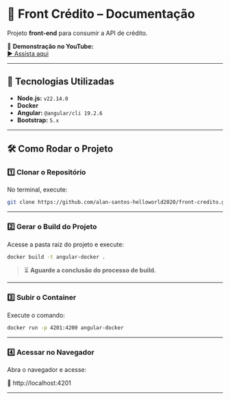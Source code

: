 # 📌 Front Crédito – Documentação

Projeto **front-end** para consumir a API de crédito.

🎥 **Demonstração no YouTube:**  
[▶️ Assista aqui](https://youtu.be/u0AqadWLnXY)

---

## 🚀 Tecnologias Utilizadas

- **Node.js:** `v22.14.0`
- **Docker**
- **Angular:** `@angular/cli 19.2.6`
- **Bootstrap:** `5.x`

---

## 🛠️ Como Rodar o Projeto

### 1️⃣ Clonar o Repositório

No terminal, execute:

```bash
git clone https://github.com/alan-santos-helloworld2020/front-credito.git
```

---

### 2️⃣ Gerar o Build do Projeto

Acesse a pasta raiz do projeto e execute:

```bash
docker build -t angular-docker .
```

> ⏳ **Aguarde a conclusão do processo de build.**

---

### 3️⃣ Subir o Container

Execute o comando:

```bash
docker run -p 4201:4200 angular-docker
```

---

### 4️⃣ Acessar no Navegador

Abra o navegador e acesse:

🔗 http://localhost:4201

---



